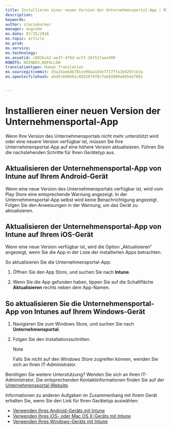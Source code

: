 ```yaml
---
title: Installieren einer neuen Version der Unternehmensportal-App | Microsoft Intune
description: 
keywords: 
author: staciebarker
manager: angrobe
ms.date: 07/25/2016
ms.topic: article
ms.prod: 
ms.service: 
ms.technology: 
ms.assetid: c002bcb2-ae37-478d-acf3-2bf51faae490
ROBOTS: NOINDEX,NOFOLLOW
translationtype: Human Translation
ms.sourcegitcommit: d3a2daebdb781ce99aa103e7717ffa1b0297cb3a
ms.openlocfilehash: ebd5c89b661c8852874f0c7ab83009a945eb7801


---
```


# Installieren einer neuen Version der Unternehmensportal-App

Wenn Ihre Version des Unternehmensportals nicht mehr unterstützt wird oder eine neuere Version verfügbar ist, müssen Sie Ihre Unternehmensportal-App auf eine höhere Version aktualisieren. Führen Sie die nachstehenden Schritte für Ihren Gerätetyp aus.

## Aktualisieren der Unternehmensportal-App von Intune auf Ihrem Android-Gerät

Wenn eine neue Version des Unternehmensportals verfügbar ist, wird vom Play Store eine entsprechende Warnung angezeigt. In der Unternehmensportal-App selbst wird keine Benachrichtigung angezeigt. Folgen Sie den Anweisungen in der Warnung, um das Gerät zu aktualisieren.

## Aktualisieren der Unternehmensportal-App von Intune auf Ihrem iOS-Gerät

Wenn eine neue Version verfügbar ist, wird die Option „Aktualisieren“ angezeigt, wenn Sie die App in der Liste der installierten Apps betrachten.  

So aktualisieren Sie die Unternehmensportal-App:

1. Öffnen Sie den App Store, und suchen Sie nach **Intune**.

2. Wenn Sie die App gefunden haben, tippen Sie auf die Schaltfläche **Aktualisieren** rechts neben dem App-Namen.

## So aktualisieren Sie die Unternehmensportal-App von Intunes auf Ihrem Windows-Gerät

1.  Navigieren Sie zum Windows Store, und suchen Sie nach **Unternehmensportal**.

2.  Folgen Sie den Installationsschritten.

    > [!NOTE]
    > Falls Sie nicht auf den Windows Store zugreifen können, wenden Sie sich an Ihren IT-Administrator.


Benötigen Sie weitere Unterstützung? Wenden Sie sich an Ihren IT-Administrator. Die entsprechenden Kontaktinformationen finden Sie auf der [Unternehmensportal-Website](http://portal.manage.microsoft.com).

Informationen zu anderen Aufgaben im Zusammenhang mit Ihrem Gerät erhalten Sie, wenn Sie den Link für Ihren Gerätetyp auswählen:

- [Verwenden Ihres Android-Geräts mit Intune](using-your-android-device-with-intune.md)</br>
- [Verwenden Ihres iOS- oder Mac OS X-Geräts mit Intune](using-your-ios-or-mac-os-x-device-with-intune.md)</br>
- [Verwenden Ihres Windows-Geräts mit Intune](using-your-windows-device-with-intune.md)



<!--HONumber=Aug16_HO4-->


